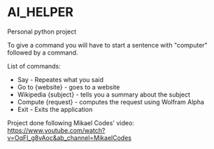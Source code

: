 # AI_HELPER
Personal python project

To give a command you will have to start a sentence with "computer" followed by a command.

List of commands:
* Say - Repeates what you said
* Go to {website} - goes to a website
* Wikipedia {subject} - tells you a summary about the subject
* Compute {request} - computes the request using Wolfram Alpha
* Exit - Exits the application


Project done following Mikael Codes' video: https://www.youtube.com/watch?v=OqFI_g8vAoc&ab_channel=MikaelCodes
